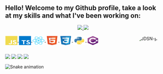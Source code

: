 ## Hello! Welcome to my Github profile, take a look at my skills and what I've been working on:
<div align="center">
  <a href="https://github.com/joaodavisn">
  <img height="180em" src="https://github-readme-stats.vercel.app/api?username=joaodavisn&show_icons=true&theme=radical&include_all_commits=true&count_private=true&bg_color=151617&border_color=3d4145&title_color=00f2ff&text_color=59f7ff&icon_color=00d9ff"/>
  <img height="180em" src="https://github-readme-stats.vercel.app/api/top-langs/?username=joaodavisn&layout=compact&langs_count=7&theme=radical&bg_color=151617&border_color=3d4145&title_color=00f2ff&text_color=59f7ff&icon_color=00d9ff"/>
</div>
<div style="display: inline_block"><br>
  <img align="center" alt="JDSN-Js" height="30" width="40" src="https://raw.githubusercontent.com/devicons/devicon/master/icons/javascript/javascript-plain.svg">
  <img align="center" alt="JDSN-Ts" height="30" width="40" src="https://raw.githubusercontent.com/devicons/devicon/master/icons/typescript/typescript-plain.svg">
  <img align="center" alt="JDSN-React" height="30" width="40" src="https://raw.githubusercontent.com/devicons/devicon/master/icons/react/react-original.svg">
  <img align="center" alt="JDSN-HTML" height="30" width="40" src="https://raw.githubusercontent.com/devicons/devicon/master/icons/html5/html5-original.svg">
  <img align="center" alt="JDSN-CSS" height="30" width="40" src="https://raw.githubusercontent.com/devicons/devicon/master/icons/css3/css3-original.svg">
  <img align="center" alt="JDSN-Python" height="30" width="40" src="https://raw.githubusercontent.com/devicons/devicon/master/icons/python/python-original.svg">
  <img align="center" alt="JDSN-Csharp" height="30" width="40" src="https://raw.githubusercontent.com/devicons/devicon/master/icons/csharp/csharp-original.svg">
  <img align="right" alt="JDSN-pic" height="120" style="border-radius:100px;" src="https://pbs.twimg.com/profile_images/1557383924401176576/_qdjfAGj_400x400.jpg">
</div>
  
  ##
 
<div> 
  <a href="https://instagram.com/joaodavisn" target="_blank"><img src="https://img.shields.io/badge/-Instagram-a34e60?style=for-the-badge&logo=instagram&logoColor=white" target="_blank"></a>
 	<a href="https://www.twitter.com/joaodavisn" target="_blank"><img src="https://img.shields.io/badge/Twitter-4e8aa3?style=for-the-badge&logo=twitter&logoColor=white" target="_blank"></a>
  <a href = "mailto:joaodavisn+githubMail@gmail.com"><img src="https://img.shields.io/badge/-Gmail-b84646?style=for-the-badge&logo=gmail&logoColor=white" target="_blank"></a>
  <a href="https://www.linkedin.com/in/joaodavi/" target="_blank"><img src="https://img.shields.io/badge/-LinkedIn-4675b8?style=for-the-badge&logo=linkedin&logoColor=white" target="_blank"></a> 
 
  ![Snake animation](https://github.com/joaodavisn/rafaballerini/blob/output/github-contribution-grid-snake.svg)
 
</div>
